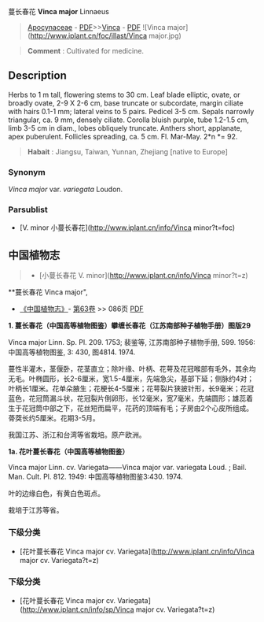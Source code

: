 蔓长春花 **Vinca major** Linnaeus

> [Apocynaceae](http://www.iplant.cn/info/Apocynaceae?t=foc) - [PDF](http://www.iplant.cn/foc/pdf/Apocynaceae.pdf)>>[Vinca](http://www.iplant.cn/info/Vinca?t=foc) - [PDF](http://www.iplant.cn/foc/pdf/Vinca.pdf)
![Vinca major](http://www.iplant.cn/foc/illast/Vinca major.jpg)


> **Comment** : 
> Cultivated for medicine.

## Description

Herbs to 1 m tall, flowering stems to 30 cm. Leaf blade elliptic, ovate, or broadly ovate, 2-9 X 2-6 cm, base truncate or subcordate, margin ciliate with hairs 0.1-1 mm; lateral veins to 5 pairs. Pedicel 3-5 cm. Sepals narrowly triangular, ca. 9 mm, densely ciliate. Corolla bluish purple, tube 1.2-1.5 cm, limb 3-5 cm in diam., lobes obliquely truncate. Anthers short, applanate, apex puberulent. Follicles spreading, ca. 5 cm. Fl. Mar-May. 2*n *= 92.


> **Habait** : 
> Jiangsu, Taiwan, Yunnan, Zhejiang [native to Europe]

### Synonym
*Vinca major* var. *variegata* Loudon.

### Parsublist

* [V.  minor  小蔓长春花](http://www.iplant.cn/info/Vinca minor?t=foc)

## 中国植物志

> * [小蔓长春花  V.  minor](http://www.iplant.cn/info/Vinca minor?t=z)


**蔓长春花 Vinca major",

* [《中国植物志》](http://www.iplant.cn/frps)- [第63卷](http://www.iplant.cn/frps/vol/63) >> 086页 [PDF](http://www.iplant.cn/frps/pdf/63/086a.pdf)


**1. 蔓长春花（中国高等植物图鉴）攀缠长春花（江苏南部种子植物手册）图版29**

Vinca major Linn. Sp. Pl. 209. 1753; 裴鉴等, 江苏南部种子植物手册, 599. 1956: 中国高等植物图鉴, 3: 430, 图4814. 1974.

蔓性半灌木，茎偃卧，花茎直立；除叶缘、叶柄、花萼及花冠喉部有毛外，其余均无毛。叶椭圆形，长2-6厘米，宽1.5-4厘米，先端急尖，基部下延；侧脉约4对；叶柄长1厘米。花单朵腋生；花梗长4-5厘米；花萼裂片狭披针形，长9毫米；花冠蓝色，花冠筒漏斗状，花冠裂片倒卵形，长12毫米，宽7毫米，先端圆形；雄蕊着生于花冠筒中部之下，花丝短而扁平，花药的顶端有毛；子房由2个心皮所组成。蓇葖长约5厘米。花期3-5月。

我国江苏、浙江和台湾等省栽培。原产欧洲。

**1a. 花叶蔓长春花（中国高等植物图鉴）**

Vinca major Linn. cv. Variegata——Vinca major var. variegata Loud. ; Bail. Man. Cult. Pl. 812. 1949: 中国高等植物图鉴3:430. 1974.

叶的边缘白色，有黄白色斑点。

栽培于江苏等省。

### 下级分类
* [花叶蔓长春花  Vinca major cv. Variegata](http://www.iplant.cn/info/Vinca major cv. Variegata?t=z)

### 下级分类
* [花叶蔓长春花  Vinca major cv. Variegata](http://www.iplant.cn/info/sp/Vinca major cv. Variegata?t=z)
